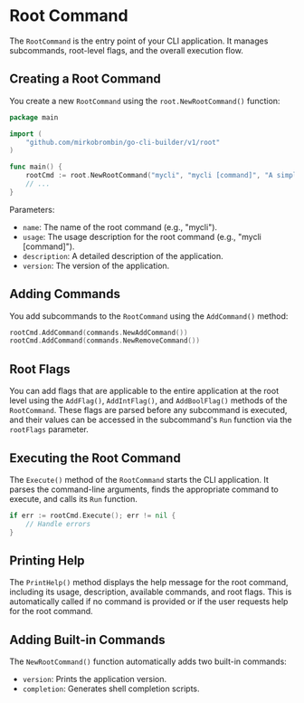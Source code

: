 # Root Command

The `RootCommand` is the entry point of your CLI application. It manages 
subcommands, root-level flags, and the overall execution flow.

## Creating a Root Command

You create a new `RootCommand` using the `root.NewRootCommand()` function:

```go
package main

import (
	"github.com/mirkobrombin/go-cli-builder/v1/root"
)

func main() {
	rootCmd := root.NewRootCommand("mycli", "mycli [command]", "A simple CLI example", "1.0.0")
	// ...
}
```

Parameters:

- `name`: The name of the root command (e.g., "mycli").
- `usage`: The usage description for the root command (e.g., "mycli [command]").
- `description`: A detailed description of the application.
- `version`: The version of the application.

## Adding Commands

You add subcommands to the `RootCommand` using the `AddCommand()` method:

```go
rootCmd.AddCommand(commands.NewAddCommand())
rootCmd.AddCommand(commands.NewRemoveCommand())
```

## Root Flags

You can add flags that are applicable to the entire application at the root 
level using the `AddFlag()`, `AddIntFlag()`, and `AddBoolFlag()` methods of 
the `RootCommand`. These flags are parsed before any subcommand is executed, 
and their values can be accessed in the subcommand's `Run` function via the 
`rootFlags` parameter.

## Executing the Root Command

The `Execute()` method of the `RootCommand` starts the CLI application. It 
parses the command-line arguments, finds the appropriate command to execute, 
and calls its `Run` function.

```go
if err := rootCmd.Execute(); err != nil {
	// Handle errors
}
```

## Printing Help

The `PrintHelp()` method displays the help message for the root command, 
including its usage, description, available commands, and root flags. This is 
automatically called if no command is provided or if the user requests help 
for the root command.

## Adding Built-in Commands

The `NewRootCommand()` function automatically adds two built-in commands:

- `version`: Prints the application version.
- `completion`: Generates shell completion scripts.